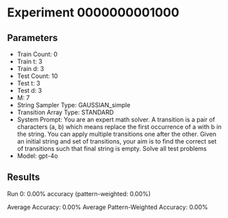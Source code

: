 # Experiment 0000000001000

## Parameters
- Train Count: 0
- Train t: 3
- Train d: 3
- Test Count: 10
- Test t: 3
- Test d: 3
- M: 7
- String Sampler Type: GAUSSIAN_simple
- Transition Array Type: STANDARD
- System Prompt: You are an expert math solver. A transition is a pair of characters (a, b) which means replace the first occurrence of a with b in the string. You can apply multiple transitions one after the other. Given an initial string and set of transitions, your aim is to find the correct set of transitions such that final string is empty. Solve all test problems
- Model: gpt-4o

## Results
Run 0: 0.00% accuracy (pattern-weighted: 0.00%)

Average Accuracy: 0.00%
Average Pattern-Weighted Accuracy: 0.00%